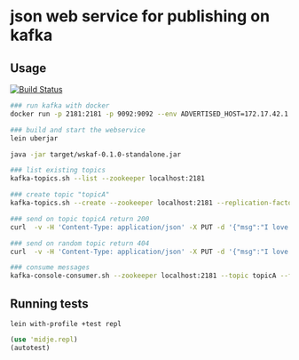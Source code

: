 json web service for publishing on kafka
================================================

## Usage
[![Build Status](https://secure.travis-ci.org/cedrictools/ws-kafka.png)](http://travis-ci.org/cedrictools/ws-kafka)

```bash
### run kafka with docker
docker run -p 2181:2181 -p 9092:9092 --env ADVERTISED_HOST=172.17.42.1 --env ADVERTISED_PORT=9092 spotify/kafka

### build and start the webservice
lein uberjar

java -jar target/wskaf-0.1.0-standalone.jar

### list existing topics
kafka-topics.sh --list --zookeeper localhost:2181

### create topic "topicA"
kafka-topics.sh --create --zookeeper localhost:2181 --replication-factor 1 --partitions 1 --topic topicA

### send on topic topicA return 200
curl  -v -H 'Content-Type: application/json' -X PUT -d '{"msg":"I love clojure and open source"}' http://localhost:8080/v1/produce/topicA

### send on random topic return 404
curl  -v -H 'Content-Type: application/json' -X PUT -d '{"msg":"I love clojure and open source"}' http://localhost:8080/v1/produce/topicB

### consume messages
kafka-console-consumer.sh --zookeeper localhost:2181 --topic topicA --from-beginning
```

## Running tests

`lein with-profile +test repl`


```clojure
(use 'midje.repl)
(autotest)
```

